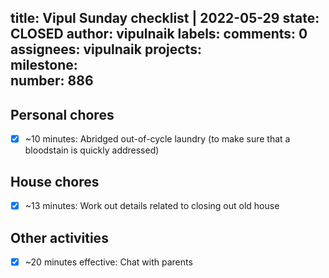 title:	Vipul Sunday checklist | 2022-05-29
state:	CLOSED
author:	vipulnaik
labels:	
comments:	0
assignees:	vipulnaik
projects:	
milestone:	
number:	886
--
## Personal chores

- [x] ~10 minutes: Abridged out-of-cycle laundry (to make sure that a bloodstain is quickly addressed)

## House chores

- [x] ~13 minutes: Work out details related to closing out old house

## Other activities

- [x] ~20 minutes effective: Chat with parents
